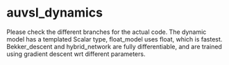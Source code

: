 # auvsl_dynamics
Please check the different branches for the actual code.
The dynamic model has a templated Scalar type, float_model uses float, which is fastest.
Bekker_descent and hybrid_network are fully differentiable, and are trained using gradient descent wrt different parameters.


